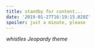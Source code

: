 ```yaml
---
title: standby for content...
date: '2019-01-27T16:19:15.020Z'
spoiler: just a minute, please
---
```


_whistles Jeopardy theme_
